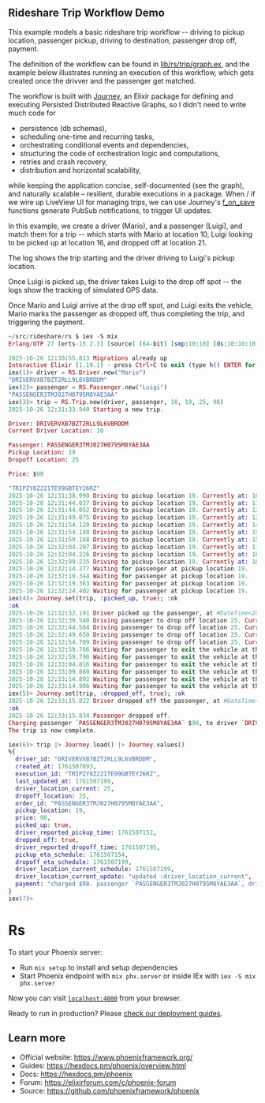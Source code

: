 ## Rideshare Trip Workflow Demo

This example models a basic rideshare trip workflow -- driving to pickup location, passenger pickup, driving to destination, passenger drop off, payment.

The definition of the workflow can be found in [lib/rs/trip/graph.ex](./lib/rs/trip/graph.ex), and the example below illustrates running an execution of this workflow, which gets created once the drivver and the passenger get matched.

The workflow is built with [Journey](https://hexdocs.pm/journey), an Elixir package for defining and executing Persisted Distributed Reactive Graphs, so I didn't need to write much code for
* persistence (db schemas),
* scheduling one-time and recurring tasks,
* orchestrating conditional events and dependencies,
* structuring the code of orchestration logic and computations,
* retries and crash recovery,
* distribution and horizontal scalability,

while keeping the application concise, self-documented (see the graph), and naturally scalable – resilient, durable executions in a package. When / if we wire up LiveView UI for managing trips, we can use Journey's [f_on_save](https://hexdocs.pm/journey/search.html?q=f_on_save) functions generate PubSub notifications, to trigger UI updates.

In this example, we create a driver (Mario), and a passenger (Luigi), and match them for a trip -- which starts with Mario at location 10, Luigi looking to be picked up at location 16, and dropped off at location 21.

The log shows the trip starting and the driver driving to Luigi's pickup location.

Once Luigi is picked up, the driver takes Luigi to the drop off spot -- the logs show the tracking of simulated GPS data.

Once Mario and Luigi arrive at the drop off spot, and Luigi exits the vehicle, Mario marks the passenger as dropped off, thus completing the trip, and triggering the payment.

```elixir
~/src/rideshare/rs $ iex -S mix
Erlang/OTP 27 [erts-15.2.3] [source] [64-bit] [smp:10:10] [ds:10:10:10] [async-threads:1] [jit]

2025-10-26 12:30:55.813 Migrations already up
Interactive Elixir (1.19.1) - press Ctrl+C to exit (type h() ENTER for help)
iex(1)> driver = RS.Driver.new("Mario")
"DRIVERVXB7BZT2RLL9L6VBRDDM"
iex(2)> passenger = RS.Passenger.new("Luigi")
"PASSENGER3TMJ027H0795M8YAE3AA"
iex(3)> trip = RS.Trip.new(driver, passenger, 10, 19, 25, 98)
2025-10-26 12:31:33.940 Starting a new trip.

Driver: DRIVERVXB7BZT2RLL9L6VBRDDM
Current Driver Location: 10

Passenger: PASSENGER3TMJ027H0795M8YAE3AA
Pickup Location: 19
Dropoff Location: 25

Price: $98

"TRIPZY8Z221TE99GBTEY26RZ"
2025-10-26 12:31:38.990 Driving to pickup location 19. Currently at: 10. ETA: in 9.
2025-10-26 12:31:44.037 Driving to pickup location 19. Currently at: 11. ETA: in 8.
2025-10-26 12:31:44.052 Driving to pickup location 19. Currently at: 12. ETA: in 7.
2025-10-26 12:31:49.075 Driving to pickup location 19. Currently at: 12. ETA: in 7.
2025-10-26 12:31:54.120 Driving to pickup location 19. Currently at: 14. ETA: in 5.
2025-10-26 12:31:54.140 Driving to pickup location 19. Currently at: 15. ETA: in 4.
2025-10-26 12:31:59.168 Driving to pickup location 19. Currently at: 15. ETA: in 4.
2025-10-26 12:32:04.207 Driving to pickup location 19. Currently at: 17. ETA: in 2.
2025-10-26 12:32:04.226 Driving to pickup location 19. Currently at: 18. ETA: in 1.
2025-10-26 12:32:09.235 Driving to pickup location 19. Currently at: 18. ETA: in 1.
2025-10-26 12:32:14.277 Waiting for passenger at pickup location 19.
2025-10-26 12:32:19.344 Waiting for passenger at pickup location 19.
2025-10-26 12:32:19.363 Waiting for passenger at pickup location 19.
2025-10-26 12:32:24.402 Waiting for passenger at pickup location 19.
iex(4)> Journey.set(trip, :picked_up, true); :ok
:ok
2025-10-26 12:32:32.191 Driver picked up the passenger, at #DateTime<2025-10-26 12:32:32.186429-07:00 PDT America/Los_Angeles>.
2025-10-26 12:32:39.540 Driving passenger to drop off location 25. Currently at 20. ETA: in 5.
2025-10-26 12:32:44.584 Driving passenger to drop off location 25. Currently at 21. ETA: in 4.
2025-10-26 12:32:49.650 Driving passenger to drop off location 25. Currently at 22. ETA: in 3.
2025-10-26 12:32:54.709 Driving passenger to drop off location 25. Currently at 24. ETA: in 1.
2025-10-26 12:32:59.766 Waiting for passenger to exit the vehicle at the drop off location 25.
2025-10-26 12:32:59.796 Waiting for passenger to exit the vehicle at the drop off location 25.
2025-10-26 12:33:04.816 Waiting for passenger to exit the vehicle at the drop off location 25.
2025-10-26 12:33:09.860 Waiting for passenger to exit the vehicle at the drop off location 25.
2025-10-26 12:33:14.892 Waiting for passenger to exit the vehicle at the drop off location 25.
2025-10-26 12:33:14.906 Waiting for passenger to exit the vehicle at the drop off location 25.
iex(5)> Journey.set(trip, :dropped_off, true); :ok
2025-10-26 12:33:15.822 Driver dropped off the passenger, at #DateTime<2025-10-26 12:33:15.822349-07:00 PDT America/Los_Angeles>.
:ok
2025-10-26 12:33:15.834 Passenger dropped off.
Charging passenger `PASSENGER3TMJ027H0795M8YAE3AA` $98, to driver `DRIVERVXB7BZT2RLL9L6VBRDDM`.
The trip is now complete.

iex(6)> trip |> Journey.load() |> Journey.values()
%{
  driver_id: "DRIVERVXB7BZT2RLL9L6VBRDDM",
  created_at: 1761507093,
  execution_id: "TRIPZY8Z221TE99GBTEY26RZ",
  last_updated_at: 1761507199,
  driver_location_current: 25,
  dropoff_location: 25,
  order_id: "PASSENGER3TMJ027H0795M8YAE3AA",
  pickup_location: 19,
  price: 98,
  picked_up: true,
  driver_reported_pickup_time: 1761507152,
  dropped_off: true,
  driver_reported_dropoff_time: 1761507195,
  pickup_eta_schedule: 1761507154,
  dropoff_eta_schedule: 1761507199,
  driver_location_current_schedule: 1761507199,
  driver_location_current_update: "updated :driver_location_current",
  payment: "charged $98. passenger `PASSENGER3TMJ027H0795M8YAE3AA`, driver `DRIVERVXB7BZT2RLL9L6VBRDDM`"
}
iex(7)>
```

# Rs

To start your Phoenix server:

* Run `mix setup` to install and setup dependencies
* Start Phoenix endpoint with `mix phx.server` or inside IEx with `iex -S mix phx.server`

Now you can visit [`localhost:4000`](http://localhost:4000) from your browser.

Ready to run in production? Please [check our deployment guides](https://hexdocs.pm/phoenix/deployment.html).

## Learn more

* Official website: https://www.phoenixframework.org/
* Guides: https://hexdocs.pm/phoenix/overview.html
* Docs: https://hexdocs.pm/phoenix
* Forum: https://elixirforum.com/c/phoenix-forum
* Source: https://github.com/phoenixframework/phoenix


